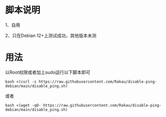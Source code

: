 # 脚本说明
1、自用

2、只在Debian 12+上测试成功，其他版本未测

# 用法
以Root权限或者加上sudo运行以下脚本即可

```
bash <(curl -s https://raw.githubusercontent.com/Rakau/disable-ping-debian/main/disable_ping.sh)
```

或者

```
bash <(wget -qO- https://raw.githubusercontent.com/Rakau/disable-ping-debian/main/disable_ping.sh)
```
